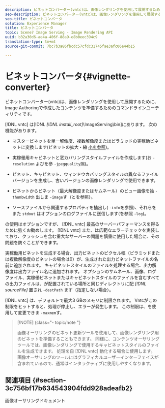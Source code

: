 ```yaml
---
description: ビネットコンバーター(vntc)は、画像レンダリングを使用して展開するために、Image Authoringで作成したコンテンツを準備するためのコマンドラインユーティリティです。
seo-description: ビネットコンバーター(vntc)は、画像レンダリングを使用して展開するために、Image Authoringで作成したコンテンツを準備するためのコマンドラインユーティリティです。
seo-title: ビネットコンバータ
solution: Experience Manager
title: ビネットコンバータ
topic: Scene7 Image Serving - Image Rendering API
uuid: b32a30d6-ae4a-406f-88a9-e8b0eec394c9
translation-type: tm+mt
source-git-commit: 7bc7b3a86fbcdc57cfdc31745fae3afc06e44b15

---
```



# ビネットコンバータ{#vignette-converter}

ビネットコンバーター(vntc)は、画像レンダリングを使用して展開するために、Image Authoringで作成したコンテンツを準備するためのコマンドラインユーティリティです。

[!DNL vntc] は[!DNL *[!DNL install_root]*\ImageServing\bin]にあります。 次の機能があります。

* マスタービネットを単一解像度、複数解像度またはピラミッドの実稼動ビネットに変換します(ビネットの拡大・縮 [小を参照](../../../../ir-api/vntc/utilities/c-ir-vignette-converter-vntc/c-ir-vignette-scaling.md#concept-e373a29c2f954df98d704c7723804585))。
* 実稼働用キャビネットと窓カバリングスタイルファイルを作成します(お `-resolution` よびを参 `-jpegquality`照)。

* ビネット、キャビネット、ウィンドウカバリングスタイルの異なるファイルバージョンを生成し、古いバージョンの画像レンダリングで使用できます。
* ビネットからビネット（最大解像度またはサムネール）のビュー画像を抽 `-thumbwidth` 出しま `-image`す（とを参照）。
* ソースファイルから関連するプロパティを抽出し( `-info`を参照)、それらをまた `stdout` はオプションのログファイルに送信します(を参照 `-log`)。

の使用はオプションですが、 [!DNL vntc] 最高のサーバーパフォーマンスを得るために強くお勧めします。 [!DNL vntc] また、は広範なエラーチェックを実装しており、クラッシュを含む重大なサーバーの問題を慎重に使用した場合に、その問題を防ぐことができます。

実稼働用ビネットを生成する場合、出力ビネットのピクセル幅（ピラミッドまたは複数解像度のビネットの場合は0）が、生成された出力ビネットファイルの名前に追加されます。 キャビネットスタイルのファイルを処理する場合、出力解像度は出力ファイル名に追加されます。 オプションのサムネール、画像、ログファイル、実稼働ビネットまたはキャビネットスタイルのファイルを含むすべての出力ファイルは、が配置されている場所と同じディレクトリに配 *[!DNL sourceFile]* 置され `-destPath` ます（指定しない場合）。

[!DNL vntc] は、デフォルトで最大3 GBのメモリに制限されます。 Vntcがこの制限をヒットすると、処理が停止し、エラーが発生します。 この制限は、を使用して変更できま `-maxmem`す。

>[!NOTE] {class=&quot;- topic/note &quot;}
>
>画像オーサリングのビネット更新ツールを使用して、画像レンダリング用のビネットを準備することもできます。 同様に、コンテンツオーサリングツールでは、画像レンダリングで使用するキャビネットスタイルのファイルを生成できます。 処理を自 [!DNL vntc] 動化する場合に使用します。 画像オーサリングのツールにはグラフィカルユーザーインターフェイスが含まれているので、通常はインタラクティブに使用しやすくなります。

## 関連項目 {#section-3c756bf17b634543904fdd928adeafb2}

画像オーサリングドキュメント
